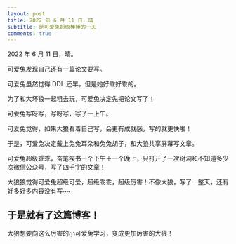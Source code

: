 ```yaml
---
layout: post
title: 2022 年 6 月 11 日，晴
subtitle: 是可爱兔超级棒棒的一天
comments: true
---
```


2022 年 6 月 11 日，晴。

可爱兔发现自己还有一篇论文要写。

可爱兔虽然觉得 DDL 还早，但是她好乖好乖的。

为了和大坏狼一起粗去玩，可爱兔决定先把论文写了！

可爱兔写呀写，写呀写，写了一上午。

可爱兔觉得，如果大狼看着自己写，会更有成就感，写的就更快啦！

于是，可爱兔决定戴上兔兔耳朵和兔兔胡子，和大狼共享屏幕写文章。

可爱兔超级乖乖，奋笔疾书一个下午＋一个晚上<sout>，只打开了一次树洞和不知道多少次微信公众号</sout>，写了四千字的文章！

大狼狼觉得可爱兔超级可爱，超级乖乖，超级厉害！不像大狼，写了一整天，还有好多好多内容没有写~~

## 于是就有了这篇博客！

大狼想要向这么厉害的小可爱兔学习，变成更加厉害的大狼！

